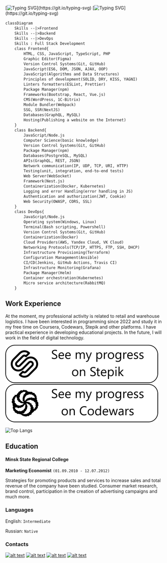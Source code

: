 [![Typing SVG](https://readme-typing-svg.demolab.com?font=Segoe+UI&weight=800&size=40&duration=8000&pause=1000&color=316DCA&center=true&vCenter=true&random=false&width=800&height=150&lines=I'm+a+Pull+Stack+Developer.)](https://git.io/typing-svg)
[![Typing SVG](https://readme-typing-svg.demolab.com?font=Segoe+UI&weight=800&size=30&duration=1&pause=10000&color=316DCA&center=true&vCenter=true&random=false&width=800&lines=I+just+pull+things+off+the+Internet+and+put+it+into+my+code.)](https://git.io/typing-svg)

```mermaid
classDiagram
    Skills --|>Frontend
    Skills --|>Backend
    Skills --|>DevOps
    Skills : Full Stack Development
    class Frontend{
        HTML, CSS, JavaScript, TypeScript, PHP
        Graphic Editor(Figma)
        Version Control Systems(Git, GitHub)
        JavaScript(ES6, DOM, JSON, AJAX, OOP)
        JavaScript(Algorithms and Data Structures)
        Principles of development(SOLID, DRY, KISS, YAGNI)
        Linters formatters(ESLint, Prettier)
        Package Manager(npm)
        Frameworks(Bootstrap, React, Vue.js)
        CMS(WordPress, 1C-Bitrix)
        Module Bundler(Webpack)
        SSG, SSR(NextJS)
        Databases(GraphQL, MySQL)
        Hosting(Publishing a website on the Internet)
    }
    class Backend{
        JavaScript/Node.js
        Computer Science(basic knowledge)
        Version Control Systems(Git, GitHub)
        Package Manager(npm)
        Databases(PostgreSQL, MySQL)
        APIs(GraphQL, REST, JSON)
        Network communication(IP, UDP, TCP, URI, HTTP) 
        Testing(unit, integration, end-to-end tests)
        Web Server(WebSocket)
        Framework(Nest.js)
        Containerization(Docker, Kubernetes)
        Logging and error Handling(error handling in JS)
        Authentication and authorization(JWT, Cookie)
        Web Security(OWASP, CORS, SSL)
    }
    class DevOps{
        JavaScript/Node.js
        Operating system(Windows, Linux)
        Terminal(Bash scripting, Powershell)
        Version Control Systems(Git, GitHub)
        Containerization(Docker)
        Cloud Providers(AWS, Yandex Cloud, VK Cloud)
        Networking Protocols(TCP/IP, HTTPS, FTP, SSH, DHCP)
        Infrastructure Provisioning(Terraform)
        Configuration Management(Ansible)
        CI/CD(Jenkins, GitHub Actions, Travis CI)
        Infrastructure Monitoring(Grafana)
        Package Manager(Helm)
        Container orchestration(Kubernetes)
        Micro service architecture(RabbitMQ)
    }
```

## Work Experience
At the moment, my professional activity is related to retail and warehouse logistics.  I have been interested in programming since 2022 and study it in my free time on Coursera, Codewars, Stepik and other platforms.  I have practical experience in developing educational projects. In the future, I will work in the field of digital technology.

[![alt text](stepik.svg)](https://stepik.org/users/518533758/profile)
[![alt text](codewars.svg)](https://www.codewars.com/users/mark-artiom)

![Top Langs](https://github-readme-stats.vercel.app/api/top-langs/?username=mark-artyom&layout=compact)

## Education
#### Minsk State Regional College  
**Marketing Economist** `(01.09.2010 - 12.07.2012)`

Strategies for promoting products and services to increase sales and total revenue of the company have been studied. Consumer market research, brand control, participation in the creation of advertising campaigns and much more.

### Languages

English: `Intermediate`

Russian: `Native`

### Contacts
[![alt text](https://img.shields.io/badge/Discord-5865F2?style=for-the-badge&logo=discord&logoColor=white)](https://discord.com/users/1083479219415298068/)
[![alt text](https://img.shields.io/badge/Telegram-2CA5E0?style=for-the-badge&logo=telegram&logoColor=white)](https://t.me/mark_artyom/)
[![alt text](https://img.shields.io/badge/Instagram-E4405F?style=for-the-badge&logo=instagram&logoColor=white)](https://www.instagram.com/mark.artyom/)
[![alt text](https://img.shields.io/badge/LinkedIn-0077B5?style=for-the-badge&logo=linkedin&logoColor=white)](https://www.linkedin.com/)
